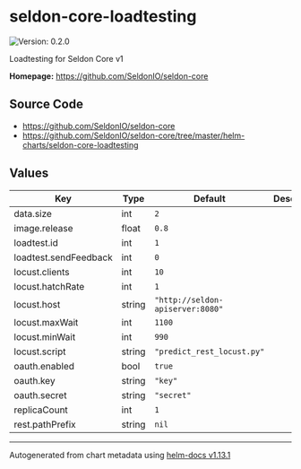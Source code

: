 # seldon-core-loadtesting

![Version: 0.2.0](https://img.shields.io/badge/Version-0.2.0-informational?style=flat-square)

Loadtesting for Seldon Core v1

**Homepage:** <https://github.com/SeldonIO/seldon-core>

## Source Code

* <https://github.com/SeldonIO/seldon-core>
* <https://github.com/SeldonIO/seldon-core/tree/master/helm-charts/seldon-core-loadtesting>

## Values

| Key | Type | Default | Description |
|-----|------|---------|-------------|
| data.size | int | `2` |  |
| image.release | float | `0.8` |  |
| loadtest.id | int | `1` |  |
| loadtest.sendFeedback | int | `0` |  |
| locust.clients | int | `10` |  |
| locust.hatchRate | int | `1` |  |
| locust.host | string | `"http://seldon-apiserver:8080"` |  |
| locust.maxWait | int | `1100` |  |
| locust.minWait | int | `990` |  |
| locust.script | string | `"predict_rest_locust.py"` |  |
| oauth.enabled | bool | `true` |  |
| oauth.key | string | `"key"` |  |
| oauth.secret | string | `"secret"` |  |
| replicaCount | int | `1` |  |
| rest.pathPrefix | string | `nil` |  |

----------------------------------------------
Autogenerated from chart metadata using [helm-docs v1.13.1](https://github.com/norwoodj/helm-docs/releases/v1.13.1)
